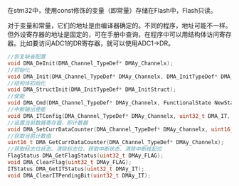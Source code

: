 在stm32中，使用const修饰的变量（即常量）存储在Flash中，Flash只读。

对于变量和常量，它们的地址是由编译器确定的。不同的程序，地址可能不一样。但外设寄存器的地址是固定的，可在手册中查询，在程序中可以用结构体访问寄存器。比如要访问ADC1的DR寄存器，就可以使用ADC1->DR。

```c
//恢复缺省配置
void DMA_DeInit(DMA_Channel_TypeDef* DMAy_Channelx);
//初始化
void DMA_Init(DMA_Channel_TypeDef* DMAy_Channelx, DMA_InitTypeDef* DMA_InitStruct);
//结构体初始化
void DMA_StructInit(DMA_InitTypeDef* DMA_InitStruct);
//使能
void DMA_Cmd(DMA_Channel_TypeDef* DMAy_Channelx, FunctionalState NewState);
//中断输出使能
void DMA_ITConfig(DMA_Channel_TypeDef* DMAy_Channelx, uint32_t DMA_IT, FunctionalState NewState);
//设置当前数据寄存器，即计数器
void DMA_SetCurrDataCounter(DMA_Channel_TypeDef* DMAy_Channelx, uint16_t DataNumber); 
//获取当前计数值
uint16_t DMA_GetCurrDataCounter(DMA_Channel_TypeDef* DMAy_Channelx);
//获取标志位状态、清除标志位、获取中断状态、清除中断挂起位 
FlagStatus DMA_GetFlagStatus(uint32_t DMAy_FLAG);
void DMA_ClearFlag(uint32_t DMAy_FLAG);
ITStatus DMA_GetITStatus(uint32_t DMAy_IT);
void DMA_ClearITPendingBit(uint32_t DMAy_IT);
```

